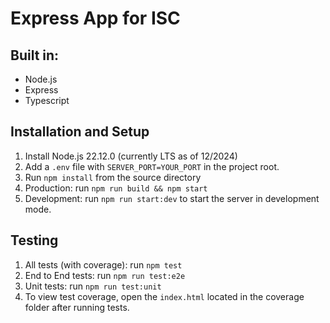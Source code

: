# Express App for ISC

## Built in:

- Node.js
- Express
- Typescript



## Installation and Setup
  1. Install Node.js 22.12.0 (currently LTS as of 12/2024)
  2. Add a `.env` file with `SERVER_PORT=YOUR_PORT` in the project root.
  3. Run `npm install` from the source directory
  4. Production: run `npm run build && npm start`
  5. Development: run `npm run start:dev` to start the server in development mode.

## Testing
  1. All tests (with coverage): run `npm test`
  2. End to End tests: run `npm run test:e2e`
  3. Unit tests: run `npm run test:unit`
  4. To view test coverage, open the `index.html` located in the coverage folder after running tests.